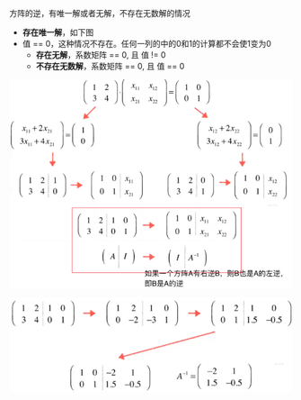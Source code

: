 方阵的逆，有唯一解或者无解，不存在无数解的情况
- **存在唯一解**，如下图
- 值 == 0，这种情况不存在。任何一列的中的0和1的计算都不会使1变为0
	- **存在无解**，系数矩阵 == 0, 且 值 != 0
	- **不存在无数解**，系数矩阵 == 0, 且 值 == 0

![](../photo/Pasted%20image%2020240218101117.png)

![](../photo/Pasted%20image%2020240218101200.png)
